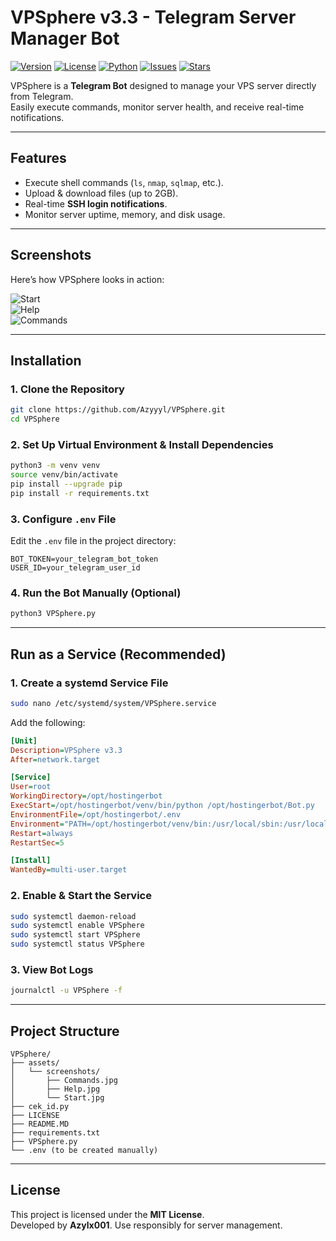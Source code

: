 # VPSphere v3.3 - Telegram Server Manager Bot

[![Version](https://img.shields.io/badge/version-3.3-blue.svg)](https://github.com/Azyyyl/VPSphere)
[![License](https://img.shields.io/badge/license-MIT-green.svg)](LICENSE)
[![Python](https://img.shields.io/badge/python-3.8%2B-brightgreen.svg)](https://www.python.org/)
[![Issues](https://img.shields.io/github/issues/Azyyyl/VPSphere)](https://github.com/Azyyyl/VPSphere/issues)
[![Stars](https://img.shields.io/github/stars/Azyyyl/VPSphere)](https://github.com/Azyyyl/VPSphere/stargazers)

VPSphere is a **Telegram Bot** designed to manage your VPS server directly from Telegram.  
Easily execute commands, monitor server health, and receive real-time notifications.

---

## Features
- Execute shell commands (`ls`, `nmap`, `sqlmap`, etc.).
- Upload & download files (up to 2GB).
- Real-time **SSH login notifications**.
- Monitor server uptime, memory, and disk usage.

---

## Screenshots
Here’s how VPSphere looks in action:

![Start](assets/screenshots/Start.jpg)  
![Help](assets/screenshots/Help.jpg)  
![Commands](assets/screenshots/Commands.jpg)  

---

## Installation

### 1. Clone the Repository
```bash
git clone https://github.com/Azyyyl/VPSphere.git
cd VPSphere
```

### 2. Set Up Virtual Environment & Install Dependencies
```bash
python3 -m venv venv
source venv/bin/activate
pip install --upgrade pip
pip install -r requirements.txt
```

### 3. Configure `.env` File
Edit the `.env` file in the project directory:
```env
BOT_TOKEN=your_telegram_bot_token
USER_ID=your_telegram_user_id
```

### 4. Run the Bot Manually (Optional)
```bash
python3 VPSphere.py
```

---

## Run as a Service (Recommended)

### 1. Create a systemd Service File
```bash
sudo nano /etc/systemd/system/VPSphere.service
```
Add the following:
```ini
[Unit]
Description=VPSphere v3.3
After=network.target

[Service]
User=root
WorkingDirectory=/opt/hostingerbot
ExecStart=/opt/hostingerbot/venv/bin/python /opt/hostingerbot/Bot.py
EnvironmentFile=/opt/hostingerbot/.env
Environment="PATH=/opt/hostingerbot/venv/bin:/usr/local/sbin:/usr/local/bin:/usr/sbin:/usr/bin:/sbin:/bin"
Restart=always
RestartSec=5

[Install]
WantedBy=multi-user.target
```

### 2. Enable & Start the Service
```bash
sudo systemctl daemon-reload
sudo systemctl enable VPSphere
sudo systemctl start VPSphere
sudo systemctl status VPSphere
```

### 3. View Bot Logs
```bash
journalctl -u VPSphere -f
```

---

## Project Structure
```
VPSphere/
├── assets/
│   └── screenshots/
│       ├── Commands.jpg
│       ├── Help.jpg
│       └── Start.jpg
├── cek_id.py
├── LICENSE
├── README.MD
├── requirements.txt
├── VPSphere.py
└── .env (to be created manually)
```

---

## License
This project is licensed under the **MIT License**.  
Developed by **Azylx001**. Use responsibly for server management.
